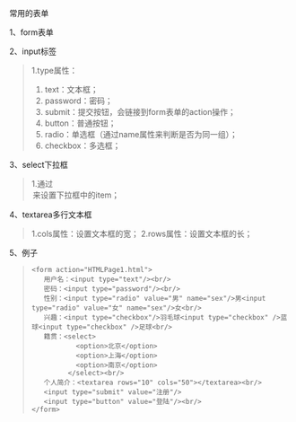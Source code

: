常用的表单

1、form表单

2、input标签
> 1.type属性：
> 1. text：文本框；
> 2. password：密码；
> 3. submit：提交按钮，会链接到form表单的action操作；
> 4. button：普通按钮；
> 5. radio：单选框（通过name属性来判断是否为同一组）；
> 6. checkbox：多选框；

3、select下拉框
> 1.通过<option>来设置下拉框中的item；

4、textarea多行文本框
> 1.cols属性：设置文本框的宽；
> 2.rows属性：设置文本框的长；

5、例子
>```
><form action="HTMLPage1.html">
>    用户名：<input type="text"/><br/>
>    密码：<input type="password"/><br/>
>    性别：<input type="radio" value="男" name="sex"/>男<input type="radio" value="女" name="sex"/>女<br/>
>    兴趣：<input type="checkbox"/>羽毛球<input type="checkbox" />蓝球<input type="checkbox" />足球<br/>
>    籍贯：<select>
>            <option>北京</option>
>            <option>上海</option>
>            <option>南京</option>
>          </select><br/>
>    个人简介：<textarea rows="10" cols="50"></textarea><br/>
>    <input type="submit" value="注册"/>
>    <input type="button" value="登陆"/><br/>
></form>
>```

